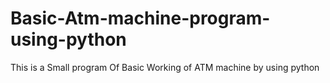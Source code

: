 # Basic-Atm-machine-program-using-python
This is a Small program Of Basic Working of ATM machine by using python 
